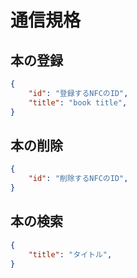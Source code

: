 # 通信規格
## 本の登録
```json
{
    "id": "登録するNFCのID",
    "title": "book title",
}
```

## 本の削除
```json
{
    "id": "削除するNFCのID",
}
```

## 本の検索
```json
{
    "title": "タイトル",
}
```